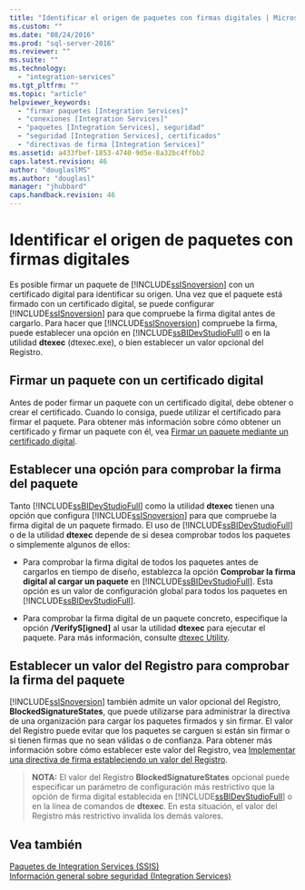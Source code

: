 ```yaml
---
title: "Identificar el origen de paquetes con firmas digitales | Microsoft Docs"
ms.custom: ""
ms.date: "08/24/2016"
ms.prod: "sql-server-2016"
ms.reviewer: ""
ms.suite: ""
ms.technology: 
  - "integration-services"
ms.tgt_pltfrm: ""
ms.topic: "article"
helpviewer_keywords: 
  - "firmar paquetes [Integration Services]"
  - "conexiones [Integration Services]"
  - "paquetes [Integration Services], seguridad"
  - "seguridad [Integration Services], certificados"
  - "directivas de firma [Integration Services]"
ms.assetid: a433fbef-1853-4740-9d5e-8a32bc4ffbb2
caps.latest.revision: 46
author: "douglaslMS"
ms.author: "douglasl"
manager: "jhubbard"
caps.handback.revision: 46
---
```

# Identificar el origen de paquetes con firmas digitales
  Es posible firmar un paquete de [!INCLUDE[ssISnoversion](../../includes/ssisnoversion-md.md)] con un certificado digital para identificar su origen. Una vez que el paquete está firmado con un certificado digital, se puede configurar [!INCLUDE[ssISnoversion](../../includes/ssisnoversion-md.md)] para que compruebe la firma digital antes de cargarlo. Para hacer que [!INCLUDE[ssISnoversion](../../includes/ssisnoversion-md.md)] compruebe la firma, puede establecer una opción en [!INCLUDE[ssBIDevStudioFull](../../includes/ssbidevstudiofull-md.md)] o en la utilidad **dtexec** (dtexec.exe), o bien establecer un valor opcional del Registro.  
  
## Firmar un paquete con un certificado digital  
 Antes de poder firmar un paquete con un certificado digital, debe obtener o crear el certificado. Cuando lo consiga, puede utilizar el certificado para firmar el paquete. Para obtener más información sobre cómo obtener un certificado y firmar un paquete con él, vea [Firmar un paquete mediante un certificado digital](../../integration-services/packages/sign-a-package-by-using-a-digital-certificate.md).  
  
## Establecer una opción para comprobar la firma del paquete  
 Tanto [!INCLUDE[ssBIDevStudioFull](../../includes/ssbidevstudiofull-md.md)] como la utilidad **dtexec** tienen una opción que configura [!INCLUDE[ssISnoversion](../../includes/ssisnoversion-md.md)] para que compruebe la firma digital de un paquete firmado. El uso de [!INCLUDE[ssBIDevStudioFull](../../includes/ssbidevstudiofull-md.md)] o de la utilidad **dtexec** depende de si desea comprobar todos los paquetes o simplemente algunos de ellos:  
  
-   Para comprobar la firma digital de todos los paquetes antes de cargarlos en tiempo de diseño, establezca la opción **Comprobar la firma digital al cargar un paquete** en [!INCLUDE[ssBIDevStudioFull](../../includes/ssbidevstudiofull-md.md)]. Esta opción es un valor de configuración global para todos los paquetes en [!INCLUDE[ssBIDevStudioFull](../../includes/ssbidevstudiofull-md.md)].
  
-   Para comprobar la firma digital de un paquete concreto, especifique la opción **/VerifyS[igned]** al usar la utilidad **dtexec** para ejecutar el paquete. Para más información, consulte [dtexec Utility](../../integration-services/packages/dtexec-utility.md).  
  
## Establecer un valor del Registro para comprobar la firma del paquete  
 [!INCLUDE[ssISnoversion](../../includes/ssisnoversion-md.md)] también admite un valor opcional del Registro, **BlockedSignatureStates**, que puede utilizarse para administrar la directiva de una organización para cargar los paquetes firmados y sin firmar. El valor del Registro puede evitar que los paquetes se carguen si están sin firmar o si tienen firmas que no sean válidas o de confianza. Para obtener más información sobre cómo establecer este valor del Registro, vea [Implementar una directiva de firma estableciendo un valor del Registro](../../integration-services/packages/implement-a-signing-policy-by-setting-a-registry-value.md).  
  
> **NOTA:** El valor del Registro **BlockedSignatureStates** opcional puede especificar un parámetro de configuración más restrictivo que la opción de firma digital establecida en [!INCLUDE[ssBIDevStudioFull](../../includes/ssbidevstudiofull-md.md)] o en la línea de comandos de **dtexec**. En esta situación, el valor del Registro más restrictivo invalida los demás valores.  
  
## Vea también  
 [Paquetes de Integration Services &#40;SSIS&#41;](../../integration-services/integration-services-ssis-packages.md)   
 [Información general sobre seguridad &#40;Integration Services&#41;](../../integration-services/security/security-overview-integration-services.md)  
  
  